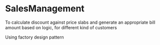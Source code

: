 # SalesManagement
To calculate discount against price slabs and generate an appropriate bill amount based on logic, for different kind of customers


Using factory design pattern
